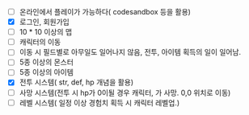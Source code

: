 - [ ] 온라인에서 플레이가 가능하다( codesandbox 등을 활용)
- [x] 로그인, 회원가입
- [ ] 10 \* 10 이상의 맵
- [ ] 캐릭터의 이동
- [ ] 이동 시 필드별로 아무일도 일어나지 않음, 전투, 아이템 획득의 일이 일어남.
- [ ] 5종 이상의 몬스터
- [ ] 5종 이상의 아이템
- [x] 전투 시스템( str, def, hp 개념을 활용)
- [ ] 사망 시스템(전투 시 hp가 0이될 경우 캐릭터, 가 사망. 0,0 위치로 이동)
- [ ] 레벨 시스템( 일정 이상 경험치 획득 시 캐릭터 레벨업.)
